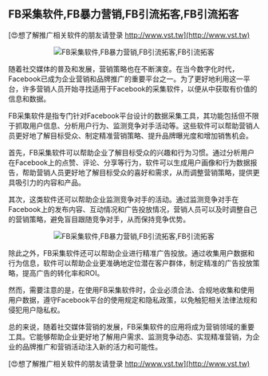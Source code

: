 ## **FB采集软件,FB暴力营销,FB引流拓客,FB引流拓客**

[😍想了解推广相关软件的朋友请登录 http://www.vst.tw](http://www.vst.tw)

 <center><img src="https://vst.tw/MP4/tuiguang/png/0.png" alt="FB采集软件,FB暴力营销,FB引流拓客,FB引流拓客"></center>

随着社交媒体的普及和发展，营销策略也在不断演变。在当今数字化时代，Facebook已成为企业营销和品牌推广的重要平台之一。为了更好地利用这一平台，许多营销人员开始寻找适用于Facebook的采集软件，以便从中获取有价值的信息和数据。

FB采集软件是指专门针对Facebook平台设计的数据采集工具，其功能包括但不限于抓取用户信息、分析用户行为、监测竞争对手活动等。这些软件可以帮助营销人员更好地了解目标受众、制定精准营销策略、提升品牌曝光度和增加销售机会。

首先，FB采集软件可以帮助企业了解目标受众的兴趣和行为习惯。通过分析用户在Facebook上的点赞、评论、分享等行为，软件可以生成用户画像和行为数据报告，帮助营销人员更好地了解目标受众的喜好和需求，从而调整营销策略，提供更具吸引力的内容和产品。

其次，这类软件还可以帮助企业监测竞争对手的活动。通过监测竞争对手在Facebook上的发布内容、互动情况和广告投放情况，营销人员可以及时调整自己的营销策略，避免盲目跟随竞争对手，从而保持竞争优势。

 <center><img src="https://vst.tw/MP4/tuiguang/png/2.png" alt="FB采集软件,FB暴力营销,FB引流拓客,FB引流拓客"></center>

除此之外，FB采集软件还可以帮助企业进行精准广告投放。通过收集用户数据和行为信息，软件可以帮助企业更准确地定位潜在客户群体，制定精准的广告投放策略，提高广告的转化率和ROI。

然而，需要注意的是，在使用FB采集软件时，企业必须合法、合规地收集和使用用户数据，遵守Facebook平台的使用规定和隐私政策，以免触犯相关法律法规和侵犯用户隐私权。

总的来说，随着社交媒体营销的发展，FB采集软件的应用将成为营销领域的重要工具。它能够帮助企业更好地了解用户需求、监测竞争动态、实现精准营销，为企业的品牌推广和营销活动注入新的活力和可能性。

[😍想了解推广相关软件的朋友请登录 http://www.vst.tw](http://www.vst.tw)



